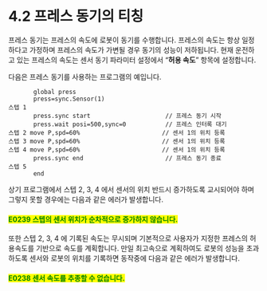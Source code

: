 ﻿# 4.2 프레스 동기의 티칭

프레스 동기는 프레스의 속도에 로봇이 동기를 수행합니다. 프레스의 속도는 항상 일정하다고 가정하며 프레스의 속도가 가변될 경우 동기의 성능이 저하됩니다. 현재 운전하고 있는 프레스의 속도는 센서 동기 파라미터 설정에서 “**허용 속도**” 항목에 설정합니다.

다음은 프레스 동기를 사용하는 프로그램의 예입니다.

```
       global press
       press=sync.Sensor(1)
스텝 1
       press.sync start                     // 프레스 동기 시작
       press.wait posi=500,sync=0           // 프레스 인터록 대기
스텝 2 move P,spd=60%                       // 센서 1의 위치 등록
스텝 3 move P,spd=60%                       // 센서 1의 위치 등록
스텝 4 move P,spd=60%                       // 센서 1의 위치 등록
       press.sync end                       // 프레스 동기 종료
스텝 5
       end
```

상기 프로그램에서 스텝 2, 3, 4 에서 센서의 위치 반드시 증가하도록 교시되어야 하며 그렇지 못할 경우에는 다음과 같은 에러가 발생합니다.

#### <mark style="color:green;">E0239 스텝의 센서 위치가 순차적으로 증가하지 않습니다.</mark>

또한 스텝 2, 3, 4 에 기록된 속도는 무시되며 기본적으로 사용자가 지정한 프레스의 허용속도를 기반으로 속도를 계획합니다. 만일 최고속으로 계획하여도 로봇의 성능을 초과하도록 센서와 로봇의 위치를 기록하면 동작중에 다음과 같은 에러가 발생합니다.

#### <mark style="color:green;">E0238 센서 속도를 추종할 수 없습니다.</mark>
